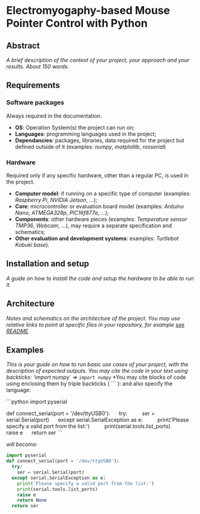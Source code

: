 # Electromyogaphy-based Mouse Pointer Control with Python

## Abstract
*A brief description of the context of your project, your approach and your results. About 150 words.*

## Requirements
### Software packages
Always required in the documentation.
* __OS__: Operation System(s) the project can run on;
* __Languages__: programming languages used in the project;
* __Dependancies__: packages, libraries, data required for the project but defined outside of it (examples: *numpy*, *matplotlib*, *rosserial*)

### Hardware
Required only if any specific hardware, other than a regular PC, is used in the project.
* __Computer model__: if running on a specific type of computer (examples: *Raspberry Pi*, *NVIDIA Jetson*, ...);
* __Core__: microcontroller or evaluation board  model (examples: *Arduino Nano*, *ATMEGA328p*, *PIC16f877a*, ...);
* __Components__: other hardware pieces (examples: *Temperature sensor TMP36*, *Webcam*, ...), may require a separate specification and schematics;
* __Other evaluation and development systems__: examples: *Turtlebot Kobuki base*).

## Installation and setup
*A guide on how to install the code and setup the hardware to be able to run it.*

## Architecture
*Notes and schematics on the architecture of the project.*
*You may use relative links to point at specific files in your repository, for example [see README](README.md).*

## Examples
*This is your guide on how to run basic use cases of your project, with the description of expected outputs.*
*You may cite the code in your text using backticks: \'import numpy\` => `import numpy`*
*You may cite blocks of code using enclosing them by triple backticks ( \`\`\` ): and also specify the language:

\`\`\`python
import pyserial

def connect_serial(port = '/dev/ttyUSB0'):
&nbsp;&nbsp;&nbsp;&nbsp; try:
&nbsp;&nbsp;&nbsp;&nbsp;&nbsp;&nbsp;&nbsp;&nbsp;    ser = serial.Serial(port)
&nbsp;&nbsp;&nbsp;&nbsp;  except serial.SerialException as e:
&nbsp;&nbsp;&nbsp;&nbsp;&nbsp;&nbsp;&nbsp;&nbsp;    print('Please specify a valid port from the list:')
&nbsp;&nbsp;&nbsp;&nbsp;&nbsp;&nbsp;&nbsp;&nbsp;    print(serial.tools.list_ports)
&nbsp;&nbsp;&nbsp;&nbsp;&nbsp;&nbsp;&nbsp;&nbsp;    raise e
&nbsp;&nbsp;&nbsp;&nbsp;  return ser
\`\`\`

*will become:*

```python
import pyserial
def connect_serial(port = '/dev/ttyUSB0'):
  try:
    ser = serial.Serial(port)
  except serial.SerialException as e:
    print('Please specify a valid port from the list:')
    print(serial.tools.list_ports)
    raise e
    return None
  return ser
```
